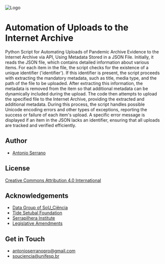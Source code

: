 
![Logo](https://i.im.ge/2024/01/16/YFlGGP.logo-extendido-sou-ciencia.jpg)


# Automation of Uploads to the Internet Archive

Python Script for Automating Uploads of Pandemic Archive Evidence to the Internet Archive via API, Using Metadata Stored in a JSON File. Initially, it reads the JSON file, which contains detailed information about various items. For each item in the file, the script checks for the existence of a unique identifier ('identifier'). If this identifier is present, the script proceeds with extracting the mandatory metadata, such as title, media type, and the path of the file to be uploaded. After extracting this information, the metadata is removed from the item so that additional metadata can be dynamically included during the upload. The code then attempts to upload the specified file to the Internet Archive, providing the extracted and additional metadata. During this process, the script handles possible Unicode encoding errors and other types of exceptions, reporting the success or failure of each item's upload. A specific error message is displayed if an item in the JSON lacks an identifier, ensuring that all uploads are tracked and verified efficiently.

## Author

- [Antonio Serrano](https://www.linkedin.com/in/antoniogsserrano/)


## License

[Creative Commons Attribution 4.0 International](https://creativecommons.org/licenses/by/4.0/)

## Acknowledgements

 - [Data Group of SoU_Ciência](https://souciencia.unifesp.br/sobre)
 - [Tide Setubal Foundation](https://fundacaotidesetubal.org.br/tide-setubal-foundation/)
 - [Serrapilhera Institute](https://serrapilheira.org/en/)
 - [Legislative Amendments](https://www2.camara.leg.br/english/the-national-congress-1/types-of-legislation)

## Get in Touch

- antonioserranopro@gmail.com 
- souciencia@unifesp.br
